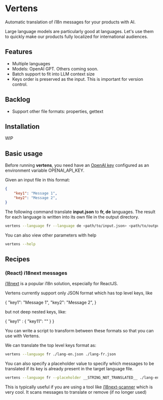 # Vertens

Automatic translation of i18n messages for your products with AI.

Large language models are particularly good at languages. Let's use them to quickly make our products fully localized for international audiences.

## Features
- Multiple languages
- Models: OpenAI GPT. Others coming soon.
- Batch support to fit into LLM context size
- Keys order is preserved as the input. This is important for version control.

## Backlog
- Support other file formats: properties, gettext

## Installation

WIP

## Basic usage

Before running **vertens**, you need have an [OpenAI key](https://platform.openai.com/api-keys) configured as an environment variable OPENAI_API_KEY.

Given an input file in this format:

```json
{
    "key1": "Message 1",
    "key2": "Message 2",
}
```

The following command translate **input.json** to **fr, de** languages. The result for each language is written into its own file in the output directory.

```bash
vertens --language fr --language de <path/to/input.json> <path/to/output_directory>
```

You can also view other parameters with help

```bash
vertens --help
```

## Recipes

### (React) i18next messages

[i18next](https://www.i18next.com/) is a popular i18n solution, especially for ReactJS.

Vertens currently support only JSON format which has top level keys, like

{
    "key1": "Message 1",
    "key2": "Message 2",
}

but not deep nested keys, like:

{
    "key1" : {
        "key11": ""
    }
}

You can write a script to transform between these formats so that you can use
with Vertens.

We can translate the top level keys format as:

```bash
vertens --language fr ./lang-en.json ./lang-fr.json
```

You can also specify a placeholder value to specify which messages to be translated 
if its key is already present in the target language file.

```bash
vertens --language fr --placeholder __STRING_NOT_TRANSLATED__ ./lang-en.json ./lang-fr.json
```

This is typically useful if you are using a tool like [i18next-scanner](https://github.com/i18next/i18next-scanner) which 
is very cool. It scans messages to translate or remove (if no longer used)

